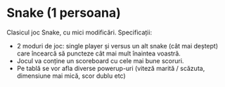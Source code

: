 # Snake (1 persoana)
Clasicul joc Snake, cu mici modificări.
Specificații:
- 2 moduri de joc: single player și versus un alt snake (cât mai deștept) care încearcă
să puncteze cât mai mult înaintea voastră.
- Jocul va conține un scoreboard cu cele mai bune scoruri.
- Pe tablă se vor afla diverse powerup-uri (viteză marită / scăzuta, dimensiune mai
mică, scor dublu etc)

